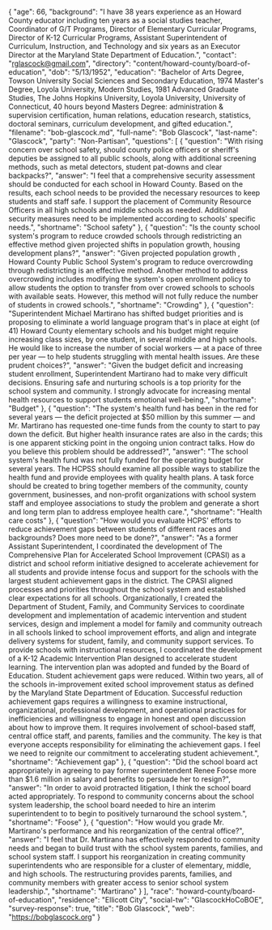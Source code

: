 {
  "age": 66,
  "background": "I have 38 years experience as an Howard County educator including ten years as a social studies teacher, Coordinator of G/T Programs, Director of Elementary Curricular Programs, Director of K-12 Curricular Programs, Assistant Superintendent of Curriculum, Instruction, and Technology and six years as an Executor Director at the Maryland State Department of Education.",
  "contact": "rglascock@gmail.com",
  "directory": "content/howard-county/board-of-education",
  "dob": "5/13/1952",
  "education": "Bachelor of Arts Degree, Towson University Social Sciences and Secondary Education, 1974 Master's Degree, Loyola University, Modern Studies, 1981 Advanced Graduate Studies, The Johns Hopkins University, Loyola University, University of Connecticut, 40 hours beyond Masters Degree: administration & supervision certification, human relations, education research, statistics, doctoral seminars, curriculum development, and gifted education.",
  "filename": "bob-glascock.md",
  "full-name": "Bob Glascock",
  "last-name": "Glascock",
  "party": "Non-Partisan",
  "questions": [
    {
      "question": "With rising concern over school safety, should county police officers or sheriff's deputies be assigned to all public schools, along with additional screening methods, such as metal detectors, student pat-downs and clear backpacks?",
      "answer": "I feel that a comprehensive security assessment should be conducted for each school in Howard County. Based on the results, each school needs to be provided the necessary resources to keep students and staff safe. I support the placement of Community Resource Officers in all high schools and middle schools as needed. Additional security measures need to be implemented according to schools' specific needs.",
      "shortname": "School safety"
    },
    {
      "question": "Is the county school system's program to reduce crowded schools through redistricting an effective method given projected shifts in population growth, housing development plans?",
      "answer": "Given projected population growth , Howard County Public School System's program to reduce overcrowding through redistricting is an effective method. Another method to address overcrowding includes modifying the system's open enrollment policy to allow students the option to transfer from over crowed schools to schools with available seats. However, this method will not fully reduce the number of students in crowed schools.",
      "shortname": "Crowding"
    },
    {
      "question": "Superintendent Michael Martirano has shifted budget priorities and is proposing to eliminate a world language program that's in place at eight (of 41) Howard County elementary schools and his budget might require increasing class sizes, by one student, in several middle and high schools. He would like to increase the number of social workers — at a pace of three per year — to help students struggling with mental health issues. Are these prudent choices?",
      "answer": "Given the budget deficit and increasing student enrollment, Superintendent Martirano had to make very difficult decisions. Ensuring safe and nurturing schools is a top priority for the school system and community. I strongly advocate for increasing mental health resources to support students emotional well-being.",
      "shortname": "Budget"
    },
    {
      "question": "The system's health fund has been in the red for several years — the deficit projected at $50 million by this summer — and Mr. Martirano has requested one-time funds from the county to start to pay down the deficit. But higher health insurance rates are also in the cards; this is one apparent sticking point in the ongoing union contract talks. How do you believe this problem should be addressed?",
      "answer": "The school system's health fund was not fully funded for the operating budget for several years. The HCPSS should examine all possible ways to stabilize the health fund and provide employees with quality health plans. A task force should be created to bring together members of the community, county government, businesses, and non-profit organizations with school system staff and employee associations to study the problem and generate a short and long term plan to address employee health care.",
      "shortname": "Health care costs"
    },
    {
      "question": "How would you evaluate HCPS' efforts to reduce achievement gaps between students of different races and backgrounds? Does more need to be done?",
      "answer": "As a former Assistant Superintendent, I coordinated the development of The Comprehensive Plan for Accelerated School Improvement (CPASI) as a district and school reform initiative designed to accelerate achievement for all students and provide intense focus and support for the schools with the largest student achievement gaps in the district. The CPASI aligned processes and priorities throughout the school system and established clear expectations for all schools. Organizationally, I created the Department of Student, Family, and Community Services to coordinate development and implementation of academic intervention and student services, design and implement a model for family and community outreach in all schools linked to school improvement efforts, and align and integrate delivery systems for student, family, and community support services. To provide schools with instructional resources, I coordinated the development of a K-12 Academic Intervention Plan designed to accelerate student learning. The intervention plan was adopted and funded by the Board of Education. Student achievement gaps were reduced. Within two years, all of the schools in-improvement exited school improvement status as defined by the Maryland State Department of Education. Successful reduction achievement gaps requires a willingness to examine instructional, organizational, professional development, and operational practices for inefficiencies and willingness to engage in honest and open discussion about how to improve them. It requires involvement of school-based staff, central office staff, and parents, families and the community. The key is that everyone accepts responsibility for eliminating the achievement gaps. I feel we need to reignite our commitment to accelerating student achievement.",
      "shortname": "Achievement gap"
    },
    {
      "question": "Did the school board act appropriately in agreeing to pay former superintendent Renee Foose more than $1.6 million in salary and benefits to persuade her to resign?",
      "answer": "In order to avoid protracted litigation, I think the school board acted appropriately. To respond to community concerns about the school system leadership, the school board needed to hire an interim superintendent to to begin to positively turnaround the school system.",
      "shortname": "Foose"
    },
    {
      "question": "How would you grade Mr. Martirano's performance and his reorganization of the central office?",
      "answer": "I feel that Dr. Martirano has effectively responded to community needs and began to build trust with the school system parents, families, and school system staff. I support his reorganization in creating community superintendents who are responsible for a cluster of elementary, middle, and high schools. The restructuring provides parents, families, and community members with greater access to senior school system leadership.",
      "shortname": "Martirano"
    }
  ],
  "race": "howard-county/board-of-education",
  "residence": "Ellicott City",
  "social-tw": "GlascockHoCoBOE",
  "survey-response": true,
  "title": "Bob Glascock",
  "web": "https://bobglascock.org"
}
